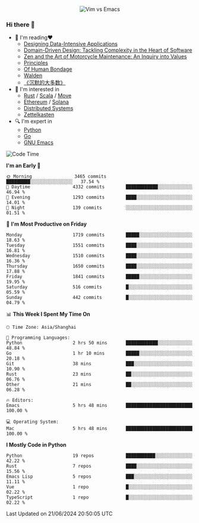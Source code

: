 <p align="center">
    <img src="https://gist.githubusercontent.com/coldnight/e696baffb094e71c96cb302118878eae/raw/40ea5053a6f66cc65f90f437e4173497da225958/banner.gif" alt="Vim vs Emacs" />
</p>

### Hi there 👋

- 📖 I'm reading❤️
    + [Designing Data-Intensive Applications](https://www.oreilly.com/library/view/designing-data-intensive-applications/9781491903063/)
    + [Domain-Driven Design: Tackling Complexity in the Heart of Software](https://www.dddcommunity.org/book/evans_2003/)
    + [Zen and the Art of Motorcycle Maintenance: An Inquiry into Values](https://en.wikipedia.org/wiki/Zen_and_the_Art_of_Motorcycle_Maintenance)
    + [Principles](https://www.principles.com/)
    + [Of Human Bondage](https://en.wikipedia.org/wiki/Of_Human_Bondage)
    + [Walden](https://en.wikipedia.org/wiki/Walden)
    + [《沉默的大多数》](https://en.wikipedia.org/wiki/Silent_majority)
- 🌱 I'm interested in
    + [Rust](https://www.rust-lang.org/) / [Scala](https://www.scala-lang.org/) / [Move](https://github.com/move-language/move/)
    + [Ethereum](https://ethereum.org/en/) / [Solana](https://solana.com/)
	+ [Distributed Systems](https://www.linuxzen.com/notes/topics/20200320174417_%E5%88%86%E5%B8%83%E5%BC%8F/)
	+ [Zettelkasten](https://www.linuxzen.com/notes/notes/20220120080920-slip_box/)
- 🔍 I'm expert in
    + [Python](https://www.python.org/)
    + [Go](https://go.dev/)
    + [GNU Emacs](https://www.gnu.org/software/emacs/)

<!--START_SECTION:waka-->
![Code Time](http://img.shields.io/badge/Code%20Time-2%2C936%20hrs%2014%20mins-blue)

**I'm an Early 🐤** 

```text
🌞 Morning                3465 commits        █████████░░░░░░░░░░░░░░░░   37.54 % 
🌆 Daytime                4332 commits        ████████████░░░░░░░░░░░░░   46.94 % 
🌃 Evening                1293 commits        ████░░░░░░░░░░░░░░░░░░░░░   14.01 % 
🌙 Night                  139 commits         ░░░░░░░░░░░░░░░░░░░░░░░░░   01.51 % 
```
📅 **I'm Most Productive on Friday** 

```text
Monday                   1719 commits        █████░░░░░░░░░░░░░░░░░░░░   18.63 % 
Tuesday                  1551 commits        ████░░░░░░░░░░░░░░░░░░░░░   16.81 % 
Wednesday                1510 commits        ████░░░░░░░░░░░░░░░░░░░░░   16.36 % 
Thursday                 1650 commits        ████░░░░░░░░░░░░░░░░░░░░░   17.88 % 
Friday                   1841 commits        █████░░░░░░░░░░░░░░░░░░░░   19.95 % 
Saturday                 516 commits         █░░░░░░░░░░░░░░░░░░░░░░░░   05.59 % 
Sunday                   442 commits         █░░░░░░░░░░░░░░░░░░░░░░░░   04.79 % 
```


📊 **This Week I Spent My Time On** 

```text
🕑︎ Time Zone: Asia/Shanghai

💬 Programming Languages: 
Python                   2 hrs 50 mins       ████████████░░░░░░░░░░░░░   48.84 % 
Go                       1 hr 10 mins        █████░░░░░░░░░░░░░░░░░░░░   20.18 % 
Git                      38 mins             ███░░░░░░░░░░░░░░░░░░░░░░   10.90 % 
Rust                     23 mins             ██░░░░░░░░░░░░░░░░░░░░░░░   06.76 % 
Other                    21 mins             ██░░░░░░░░░░░░░░░░░░░░░░░   06.28 % 

🔥 Editors: 
Emacs                    5 hrs 48 mins       █████████████████████████   100.00 % 

💻 Operating System: 
Mac                      5 hrs 48 mins       █████████████████████████   100.00 % 
```

**I Mostly Code in Python** 

```text
Python                   19 repos            ███████████░░░░░░░░░░░░░░   42.22 % 
Rust                     7 repos             ████░░░░░░░░░░░░░░░░░░░░░   15.56 % 
Emacs Lisp               5 repos             ███░░░░░░░░░░░░░░░░░░░░░░   11.11 % 
Vue                      1 repo              █░░░░░░░░░░░░░░░░░░░░░░░░   02.22 % 
TypeScript               1 repo              █░░░░░░░░░░░░░░░░░░░░░░░░   02.22 % 
```




 Last Updated on 21/06/2024 20:50:05 UTC
<!--END_SECTION:waka-->
